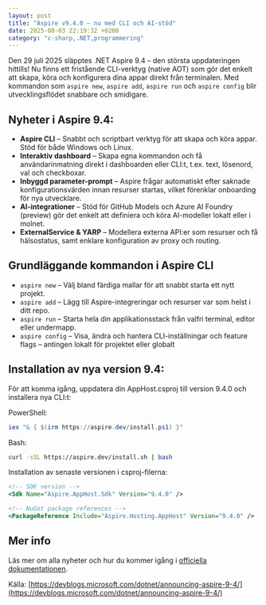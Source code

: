 ```yaml
---
layout: post
title: "Aspire v9.4.0 – nu med CLI och AI-stöd"
date: 2025-08-03 22:19:32 +0200
category: "c-sharp,.NET,programmering"
---
```


Den 29 juli 2025 släpptes .NET Aspire 9.4 – den största uppdateringen hittills! Nu finns ett fristående CLI-verktyg (native AOT) som gör det enkelt att skapa, köra och konfigurera dina appar direkt från terminalen. Med kommandon som `aspire new`, `aspire add`, `aspire run` och `aspire config` blir utvecklingsflödet snabbare och smidigare.

## Nyheter i Aspire 9.4:

- **Aspire CLI** – Snabbt och scriptbart verktyg för att skapa och köra appar. Stöd för både Windows och Linux.
- **Interaktiv dashboard** – Skapa egna kommandon och få användarinmatning direkt i dashboarden eller CLI:t, t.ex. text, lösenord, val och checkboxar.
- **Inbyggd parameter-prompt** – Aspire frågar automatiskt efter saknade konfigurationsvärden innan resurser startas, vilket förenklar onboarding för nya utvecklare.
- **AI-integrationer** – Stöd för GitHub Models och Azure AI Foundry (preview) gör det enkelt att definiera och köra AI-modeller lokalt eller i molnet.
- **ExternalService & YARP** – Modellera externa API:er som resurser och få hälsostatus, samt enklare konfiguration av proxy och routing.

## Grundläggande kommandon i Aspire CLI

- `aspire new` – Välj bland färdiga mallar för att snabbt starta ett nytt projekt.
- `aspire add` – Lägg till Aspire-integreringar och resurser var som helst i ditt repo.
- `aspire run` – Starta hela din applikationsstack från valfri terminal, editor eller undermapp.
- `aspire config` – Visa, ändra och hantera CLI-inställningar och feature flags – antingen lokalt för projektet eller globalt

## Installation av nya version 9.4:

För att komma igång, uppdatera din AppHost.csproj till version 9.4.0 och installera nya CLI:t:

PowerShell: 
```powershell
iex "& { $(irm https://aspire.dev/install.ps1) }"
```

Bash: 
```bash
curl -sSL https://aspire.dev/install.sh | bash
```

Installation av senaste versionen i csproj-filerna: 
```xml
<!-- SDK version -->
<Sdk Name="Aspire.AppHost.Sdk" Version="9.4.0" />

<!-- NuGet package references -->
<PackageReference Include="Aspire.Hosting.AppHost" Version="9.4.0" />
```

## Mer info

Läs mer om alla nyheter och hur du kommer igång i [officiella dokumentationen](https://learn.microsoft.com/sv-se/dotnet/aspire/whats-new/dotnet-aspire-9.4).

Källa: [https://devblogs.microsoft.com/dotnet/announcing-aspire-9-4/](https://devblogs.microsoft.com/dotnet/announcing-aspire-9-4/)
